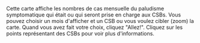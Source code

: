 Cette carte affiche les nombres de cas mensuelle du paludisme symptomatique qui était ou qui seront prise en charge aux CSBs. Vous pouvez choisir un mois d'afficher et un CSB ou vous voulez cibler (zoom) la carte. Quand vous avez fait votre choix, cliquez "Allez!". Cliquez sur les points représentant des CSBs pour voir plus d'informations.
